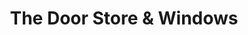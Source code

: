 ---
title: "The Door Store & Windows"
url: /south-chicago-heights/the-door-store-and-windows/
shop: window blind
---